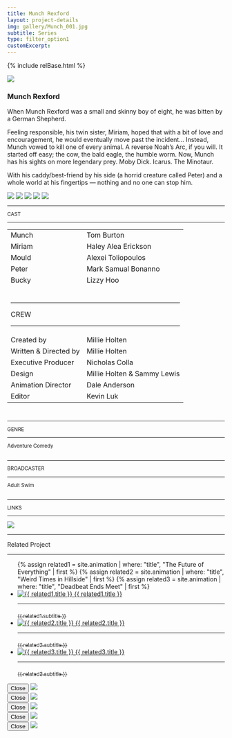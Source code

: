 ```yaml
---
title: Munch Rexford
layout: project-details
img: gallery/Munch_001.jpg
subtitle: Series
type: filter_option1
customExcerpt:
---
```


{% include relBase.html %}

<div id="heroImage">
        <img src="{{ relBase }}img/gallery/Munch_001.jpg"></div>
 <section id="details">
    <article><span id="main-detail">
      <h1>Munch Rexford</h1>
      <p>When Munch Rexford was a small and skinny boy of eight, he was bitten by a German Shepherd.</p><p>

Feeling responsible, his twin sister, Miriam, hoped that with a bit of love and encouragement, he would eventually move past the incident… Instead, Munch vowed to kill one of every animal. A reverse Noah’s Arc, if you will. It started off easy; the cow, the bald eagle, the humble worm. Now, Munch has his sights on more legendary prey. Moby Dick. Icarus. The Minotaur.</p><p>

With his caddy/best-friend by his side (a horrid creature called Peter) and a whole world at his fingertips — nothing and no one can stop him.</p>

<div id="gallery">
        <img src="{{ relBase }}img/gallery/Munch_002.jpg" id="img2" data-hystmodal="#myModal2">
        <img src="{{ relBase }}img/gallery/Munch_003.jpg" id="img2" data-hystmodal="#myModal3">
        <img src="{{ relBase }}img/gallery/Munch_004.jpg" id="img2" data-hystmodal="#myModal4">
        <img src="{{ relBase }}img/gallery/Munch_005.jpg" id="img2" data-hystmodal="#myModal5">
        <img src="{{ relBase }}img/gallery/Munch_006.jpg" id="img6" data-hystmodal="#myModal6">
      </div>
</span>   <sub>
        <hr>CAST
        <hr>
        <table><tr><td>Munch</td><td>Tom Burton</td></tr>
        <tr><td>Miriam</td><td>Haley Alea Erickson</td></tr>
        <tr><td>Mould</td><td>Alexei Toliopoulos</td></tr>
        <tr><td>Peter</td><td>Mark Samual Bonanno</td></tr>
        <tr><td>Bucky</td><td>Lizzy Hoo</td></tr>
        <tr><td colspan="2"><br><hr>CREW
          <hr></td></tr><tr><td>Created by </td><td>Millie Holten</td></tr><tr><td>
        Written & Directed by </td><td>Millie Holten</td></tr><tr><td>
          Executive Producer</td><td>Nicholas Colla</td></tr><tr><td>
          Design</td><td>Millie Holten & Sammy Lewis</td></tr><tr><td>
            Animation Director</td><td>Dale Anderson</td></tr><tr><td>
            Editor</td><td>Kevin Luk</td></tr></table><br>
        <hr>GENRE
        <hr>
        Adventure Comedy<br>
        <br>
        <hr>BROADCASTER
        <hr>
        Adult Swim<br><br><!--
        <hr>WATCH
        <hr>
        <a href="https://ltnt.tv/dbem" target="_blank"><img src="{{ relBase }}img/social/youtube.svg" class="youtube"></a>
        <br><br>-->
        <hr>LINKS
        <hr>
        <!--<a href="https://www.imdb.com/title/tt34748315/" target="_blank"><img src="{{ relBase }}img/social/imdb.svg" class="imdb"></a>--><a href="https://www.youtube.com/watch?v=eDtyB863J9Q" target="_blank"><img src="{{ relBase }}img/social/youtube.svg" class="youtube"></a>
      </sub>
    </article>
    <div id="related">
      <hr>
      Related Project
      <hr>
      <ul>
        {% assign related1 = site.animation | where: "title", "The Future of Everything" | first %}
          {% assign related2 = site.animation | where: "title", "Weird Times in Hillside" | first %}
          {% assign related3 = site.animation | where: "title", "Deadbeat Ends Meet" | first %}
          <li>
            <a href="{{ related1.url | relative_url }}">
              <img src="{{ relBase }}img/{{ related1.img }}" alt="{{ related1.title }}">
              {{ related1.title }}
              <hr>
              <sub>{{ related1.subtitle }}</sub>
            </a>
          </li>
          <li>
            <a href="{{ related2.url | relative_url }}">
              <img src="{{ relBase }}img/{{ related2.img }}" alt="{{ related2.title }}">
              {{ related2.title }}
              <hr>
              <sub>{{ related2.subtitle }}</sub>
            </a>
          </li>
          <li>
            <a href="{{ related3.url | relative_url }}">
              <img src="{{ relBase }}img/{{ related3.img }}" alt="{{ related3.title }}">
              {{ related3.title }}
              <hr>
              <sub>{{ related3.subtitle }}</sub>
            </a>
          </li>
      </ul>
    </div>
  </section>

<div class="hystmodal" id="myModal2" aria-hidden="true">
    <div class="hystmodal__wrap">
        <div class="hystmodal__window" role="dialog" aria-modal="true">
            <button data-hystclose class="hystmodal__close">Close</button>
            <!-- You modal HTML markup -->
        <img src="{{ relBase }}img/gallery/munch2.jpg" id="img2">
        </div>
    </div>
</div>

<div class="hystmodal" id="myModal3" aria-hidden="true">
    <div class="hystmodal__wrap">
        <div class="hystmodal__window" role="dialog" aria-modal="true">
            <button data-hystclose class="hystmodal__close">Close</button>
            <!-- You modal HTML markup -->
        <img src="{{ relBase }}img/gallery/munch3.jpg" id="img3">
        </div>
    </div>
</div>
<div class="hystmodal" id="myModal4" aria-hidden="true">
    <div class="hystmodal__wrap">
        <div class="hystmodal__window" role="dialog" aria-modal="true">
            <button data-hystclose class="hystmodal__close">Close</button>
            <!-- You modal HTML markup -->
        <img src="{{ relBase }}img/gallery/munch4.jpg" id="img4">
        </div>
    </div>
</div>
<div class="hystmodal" id="myModal5" aria-hidden="true">
    <div class="hystmodal__wrap">
        <div class="hystmodal__window" role="dialog" aria-modal="true">
            <button data-hystclose class="hystmodal__close">Close</button>
            <!-- You modal HTML markup -->
        <img src="{{ relBase }}img/gallery/munch5.jpg" id="img5">
        </div>
    </div>
</div>
<div class="hystmodal" id="myModal6" aria-hidden="true">
    <div class="hystmodal__wrap">
        <div class="hystmodal__window" role="dialog" aria-modal="true">
            <button data-hystclose class="hystmodal__close">Close</button>
            <!-- You modal HTML markup -->
        <img src="{{ relBase }}img/gallery/munch6.jpg" id="img6">
        </div>
    </div>
</div>
  <div id="gradient"></div>
